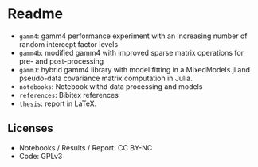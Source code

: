 # Readme

- `gamm4`: gamm4 performance experiment with an increasing number of random intercept factor levels
- `gamm4b`: modified gamm4 with improved sparse matrix operations for pre- and post-processing
- `gammJ`: hybrid gamm4 library with model fitting in a MixedModels.jl and pseudo-data covariance matrix computation in Julia.
- `notebooks`: Notebook withd data processing and models
- `references`: Bibitex references
- `thesis`: report in LaTeX.

## Licenses
- Notebooks / Results / Report: CC BY-NC
- Code: GPLv3